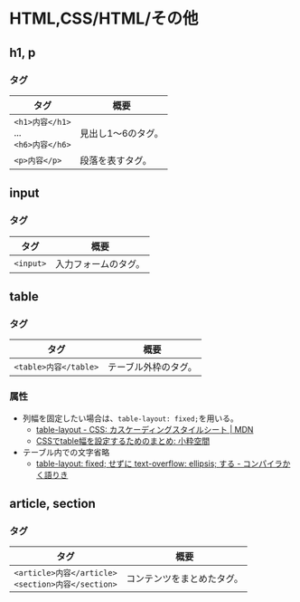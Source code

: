 # HTML,CSS/HTML/その他

## h1, p

### タグ

| タグ                                          | 概要               |
| --------------------------------------------- | ------------------ |
| `<h1>内容</h1>`<br />...<br />`<h6>内容</h6>` | 見出し1〜6のタグ。 |
| `<p>内容</p>`                                 | 段落を表すタグ。   |

## input

### タグ

| タグ      | 概要                 |
| --------- | -------------------- |
| `<input>` | 入力フォームのタグ。 |

## table

### タグ

| タグ                  | 概要                 |
| --------------------- | -------------------- |
| `<table>内容</table>` | テーブル外枠のタグ。 |

### 属性

- 列幅を固定したい場合は、`table-layout: fixed;`を用いる。
  - [table-layout - CSS: カスケーディングスタイルシート | MDN](https://developer.mozilla.org/ja/docs/Web/CSS/table-layout)
  - [CSSでtable幅を設定するためのまとめ: 小粋空間](http://www.koikikukan.com/archives/2012/08/20-005555.php)
- テーブル内での文字省略
  - [table-layout: fixed; せずに text-overflow: ellipsis; する - コンパイラかく語りき](https://chuckwebtips.hatenablog.com/entry/2017/07/09/183527)

## article, section

### タグ

| タグ                                                     | 概要                       |
| -------------------------------------------------------- | -------------------------- |
| `<article>内容</article>`<br />`<section>内容</section>` | コンテンツをまとめたタグ。 |
